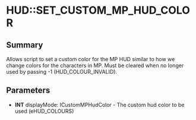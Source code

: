 # HUD::SET_CUSTOM_MP_HUD_COLOR

## Summary
Allows script to set a custom color for the MP HUD similar to how we change colors for the characters in MP.
Must be cleared when no longer used by passing -1 (HUD_COLOUR_INVALID).

## Parameters
* **INT** displayMode: ICustomMPHudColor - The custom hud color to be used (eHUD_COLOURS)